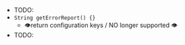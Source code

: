 * TODO:
* `String getErrorReport() {}`
  * 👁️return configuration keys / NO longer supported 👁️
* TODO: